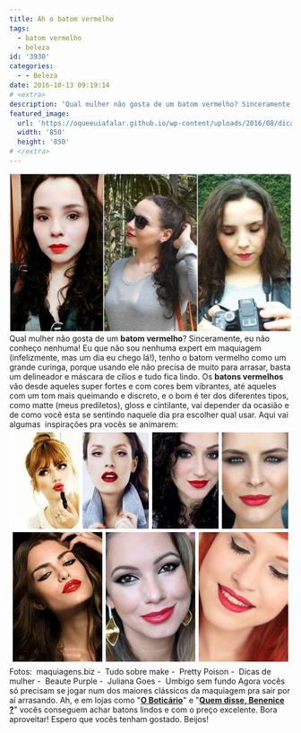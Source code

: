```yaml
---
title: Ah o batom vermelho
tags:
  - batom vermelho
  - beleza
id: '3930'
categories:
  - - Beleza
date: 2016-10-13 09:19:14
# <extra>
description: 'Qual mulher não gosta de um batom vermelho? Sinceramente, eu não conheço nenhuma! Eu que não sou nenhuma expert em maquiagem (infelizmente, mas um dia eu chego lá!), tenho o batom vermelho como um grande curinga, porque usando ele não precisa de muito para arrasar, basta um delineador e máscara de cílios e tudo fica lindo. Os batons vermelhos vão desde aqueles super fortes e com cores bem vibrantes, até aqueles com um tom mais queimando e discreto, e o bom é ter dos diferentes tipos, como matte (meus prediletos), gloss e cintilante, vai depender da ocasião e de como você esta se sentindo naquele dia pra escolher qual usar. Aqui vai algumas  inspirações pra vocês se animarem: Agora vocês só precisam se jogar num dos maiores clássicos da maquiagem pra sair por aí arrasando. Ah, e em lojas como &hellip;'
featured_image: 
  url: 'https://oqueeuiafalar.github.io/wp-content/uploads/2016/08/dicas-como-usar-batom-vermelho.jpg'
  width: '850'
  height: '850'
# </extra>
---
```


![inspiração batom vermelho](/wp-content/uploads/2016/09/dicas-como-usar-batom-vermelho.jpg) Qual mulher não gosta de um **batom vermelho**? Sinceramente, eu não conheço nenhuma! Eu que não sou nenhuma expert em maquiagem (infelizmente, mas um dia eu chego lá!), tenho o batom vermelho como um grande curinga, porque usando ele não precisa de muito para arrasar, basta um delineador e máscara de cílios e tudo fica lindo. Os **batons vermelhos** vão desde aqueles super fortes e com cores bem vibrantes, até aqueles com um tom mais queimando e discreto, e o bom é ter dos diferentes tipos, como matte (meus prediletos), gloss e cintilante, vai depender da ocasião e de como você esta se sentindo naquele dia pra escolher qual usar. Aqui vai algumas  inspirações pra vocês se animarem: ![batom vermelho - inspiração ](/wp-content/uploads/2016/08/dicas-como-usar-batom-vermelho.jpg) Fotos:  maquiagens.biz -  Tudo sobre make -  Pretty Poison -  Dicas de mulher -  Beaute Purple -  Juliana Goes -  Umbigo sem fundo Agora vocês só precisam se jogar num dos maiores clássicos da maquiagem pra sair por aí arrasando. Ah, e em lojas como "[**O Boticário**](http://www.boticario.com.br/make-b--brilho-labial-gloss-25105-p/p)" e "[**Quem disse, Benenice ?**](http://www.quemdisseberenice.com.br/batom-mate-helena-morena-quem-disse-berenice--811712-p/p)" vocês conseguem achar batons lindos e com o preço excelente. Bora aproveitar! Espero que vocês tenham gostado. Beijos!
